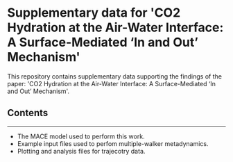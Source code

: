# Supplementary data for 'CO2 Hydration at the Air-Water Interface: A Surface-Mediated ‘In and Out’ Mechanism'
This repository contains supplementary data supporting the findings of the paper: 'CO2 Hydration at the Air-Water Interface: A Surface-Mediated ‘In and Out’ Mechanism'.

## Contents
---
- The MACE model used to perform this work.
- Example input files used to perfom multiple-walker metadynamics.
- Plotting and analysis files for trajecotry data. 
